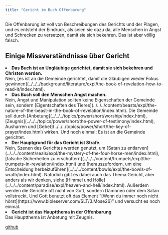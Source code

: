 ```yaml
---
title: "Gericht im Buch Offenbarung"
---
```



Die Offenbarung ist voll von Beschreibungen des Gerichts und der Plagen, und es entsteht der Eindruck, als seien sie dazu da, alle Menschen in Angst und Schrecken zu versetzen, damit sie sich bekehren. Das ist aber völlig falsch.


## Einige Missverständnisse über Gericht

<a name="6f5c"></a>
<li id="78b7"><strong>Das Buch ist an Ungläubige gerichtet, damit sie sich bekehren und Christen werden.</strong> <br/>Nein, [es ist an die Gemeinde gerichtet, damit die Gläubigen wieder Fokus gewinnen](../../../background/literature/expl/the-book-of-revelation-how-to-read-it/index.html).</li><li id="7504"><strong>Das Buch soll den Menschen Angst machen.</strong><br/>Nein, Angst und Manipulation sollten keine Eigenschaften der Gemeinde sein, sondern [Eigentschaften des Tieres](../../../content/beasts/expl/the-nature-of-the-beast-in-the-book-of-revelation/index.html). Die Gemeinde soll durch [Anbetung](../../../topics/power/short/worship/index.html), [Zeugnis](../../../topics/power/short/the-power-of-testimony/index.html), Ausharren und [Gebet](../../../topics/power/short/the-key-of-prayer/index.html) wirken. Und noch einmal: Es ist an die Gemeinde gerichtet.</li><li id="c21e"><strong>Der Hauptgrund für das Gericht ist Strafe</strong>. <br/>Nein, Szenen des Gerichtes werden genutzt, um [Satan zu entlarven](../../../content/seals/expl/the-mystery-of-the-four-horse-men/index.html), [falsche Sicherheiten zu erschüttern](../../../content/trumpets/expl/the-trumpets-in-revelation/index.html) und [herauszufordern, um eine Entscheidung herbeizuführen](../../../content/bowls/expl/the-bowls-of-wrath/index.html). Natürlich gibt es dabei auch das Thema Gericht, aber anders als wir denken, siehe [Himmel und Hölle](../../../content/paradise/expl/heaven-and-hell/index.html). Außerdem werden die Gerichte oft nicht von Gott, sondern Dämonen oder dem Satan vollstreckt. Und Gott benutzt oft das Element “[Wenn du immer noch nicht hörst](https://www.bibleserver.com/SLT/3.Mose26)” und versucht es noch einmal.</li><li id="8d19"><strong>Gericht ist das Hauptthema in der Offenbarung</strong><br/>Das Hauptthema ist Anbetung mit Zeugnis.</li>



[github](https://github.com/revelation-today/revelation-today/blob/main/exampleSite/content/docs/topics/power/short/judgment-in-the-book-of-revelation.de.md)

